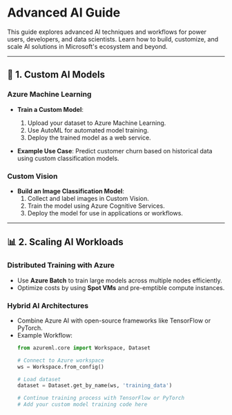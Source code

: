 # Advanced AI Guide

This guide explores advanced AI techniques and workflows for power users, developers, and data scientists. Learn how to build, customize, and scale AI solutions in Microsoft's ecosystem and beyond.

---

## 🔬 **1. Custom AI Models**

### **Azure Machine Learning**
- **Train a Custom Model**:
  1. Upload your dataset to Azure Machine Learning.
  2. Use AutoML for automated model training.
  3. Deploy the trained model as a web service.

- **Example Use Case**: Predict customer churn based on historical data using custom classification models.

### **Custom Vision**
- **Build an Image Classification Model**:
  1. Collect and label images in Custom Vision.
  2. Train the model using Azure Cognitive Services.
  3. Deploy the model for use in applications or workflows.

---

## 📊 **2. Scaling AI Workloads**

### **Distributed Training with Azure**
- Use **Azure Batch** to train large models across multiple nodes efficiently.
- Optimize costs by using **Spot VMs** and pre-emptible compute instances.

### **Hybrid AI Architectures**
- Combine Azure AI with open-source frameworks like TensorFlow or PyTorch.
- Example Workflow:
  ```python
  from azureml.core import Workspace, Dataset

  # Connect to Azure workspace
  ws = Workspace.from_config()

  # Load dataset
  dataset = Dataset.get_by_name(ws, 'training_data')

  # Continue training process with TensorFlow or PyTorch
  # Add your custom model training code here
